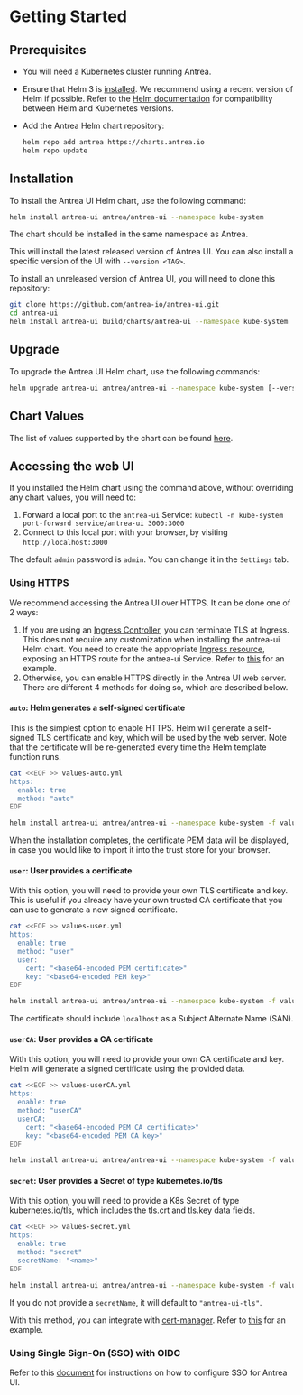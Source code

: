 # Getting Started

## Prerequisites

* You will need a Kubernetes cluster running Antrea.
* Ensure that Helm 3 is [installed](https://helm.sh/docs/intro/install/). We
  recommend using a recent version of Helm if possible. Refer to the [Helm
  documentation](https://helm.sh/docs/topics/version_skew/) for compatibility
  between Helm and Kubernetes versions.
* Add the Antrea Helm chart repository:

  ```bash
  helm repo add antrea https://charts.antrea.io
  helm repo update
  ```

## Installation

To install the Antrea UI Helm chart, use the following command:

```bash
helm install antrea-ui antrea/antrea-ui --namespace kube-system
```

The chart should be installed in the same namespace as Antrea.

This will install the latest released version of Antrea UI. You can also install
a specific version of the UI with `--version <TAG>`.

To install an unreleased version of Antrea UI, you will need to clone this
repository:

```bash
git clone https://github.com/antrea-io/antrea-ui.git
cd antrea-ui
helm install antrea-ui build/charts/antrea-ui --namespace kube-system
```

## Upgrade

To upgrade the Antrea UI Helm chart, use the following commands:

```bash
helm upgrade antrea-ui antrea/antrea-ui --namespace kube-system [--version <TAG>]
```

## Chart Values

The list of values supported by the chart can be found
[here](../build/charts/antrea-ui/README.md).

## Accessing the web UI

If you installed the Helm chart using the command above, without overriding any
chart values, you will need to:

1. Forward a local port to the `antrea-ui` Service: `kubectl -n kube-system port-forward service/antrea-ui 3000:3000`
2. Connect to this local port with your browser, by visiting `http://localhost:3000`

The default `admin` password is `admin`. You can change it in the `Settings`
tab.

### Using HTTPS

We recommend accessing the Antrea UI over HTTPS. It can be done one of 2 ways:

1. If you are using an [Ingress Controller](https://kubernetes.io/docs/concepts/services-networking/ingress-controllers/),
   you can terminate TLS at Ingress. This does not require any customization
   when installing the antrea-ui Helm chart. You need to create the appropriate
   [Ingress resource](https://kubernetes.io/docs/concepts/services-networking/ingress/),
   exposing an HTTPS route for the antrea-ui Service. Refer to [this](reference-deployments.md#ingress-with-nginx--cert-manager-lets-encrypt-on-eks)
   for an example.
2. Otherwise, you can enable HTTPS directly in the Antrea UI web server. There
   are different 4 methods for doing so, which are described below.

#### `auto`: Helm generates a self-signed certificate

This is the simplest option to enable HTTPS. Helm will generate a self-signed
TLS certificate and key, which will be used by the web server. Note that the
certificate will be re-generated every time the Helm template function runs.

```bash
cat <<EOF >> values-auto.yml
https:
  enable: true
  method: "auto"
EOF

helm install antrea-ui antrea/antrea-ui --namespace kube-system -f values-auto.yml
```

When the installation completes, the certificate PEM data will be displayed, in
case you would like to import it into the trust store for your browser.

#### `user`: User provides a certificate

With this option, you will need to provide your own TLS certificate and
key. This is useful if you already have your own trusted CA certificate that you
can use to generate a new signed certificate.

```bash
cat <<EOF >> values-user.yml
https:
  enable: true
  method: "user"
  user:
    cert: "<base64-encoded PEM certificate>"
    key: "<base64-encoded PEM key>"
EOF

helm install antrea-ui antrea/antrea-ui --namespace kube-system -f values-user.yml
```

The certificate should include `localhost` as a Subject Alternate Name (SAN).

#### `userCA`: User provides a CA certificate

With this option, you will need to provide your own CA certificate and
key. Helm will generate a signed certificate using the provided data.

```bash
cat <<EOF >> values-userCA.yml
https:
  enable: true
  method: "userCA"
  userCA:
    cert: "<base64-encoded PEM CA certificate>"
    key: "<base64-encoded PEM CA key>"
EOF

helm install antrea-ui antrea/antrea-ui --namespace kube-system -f values-userCA.yml
```

#### `secret`: User provides a Secret of type kubernetes.io/tls

With this option, you will need to provide a K8s Secret of type
kubernetes.io/tls, which includes the tls.crt and tls.key data fields.

```bash
cat <<EOF >> values-secret.yml
https:
  enable: true
  method: "secret"
  secretName: "<name>"
EOF

helm install antrea-ui antrea/antrea-ui --namespace kube-system -f values-secret.yml
```

If you do not provide a `secretName`, it will default to `"antrea-ui-tls"`.

With this method, you can integrate with [cert-manager](https://cert-manager.io/).
Refer to [this](reference-deployments.md#loadbalancer-service-with-metallb--cert-manager-self-signed)
for an example.

### Using Single Sign-On (SSO) with OIDC

Refer to this [document](oidc.md) for instructions on how to configure SSO for
Antrea UI.
